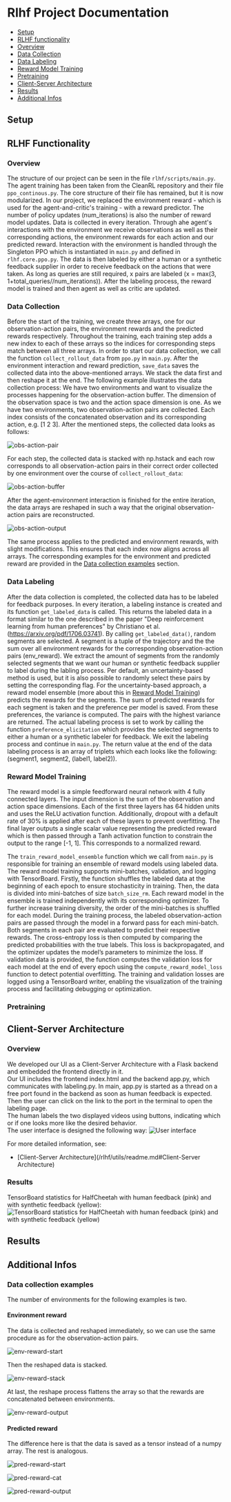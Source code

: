 # Rlhf Project Documentation

- [Setup](#setup)
- [RLHF functionality](#rlhf-functionality)
- [Overview](#overview)
- [Data Collection](#data-collection)
- [Data Labeling](#data-labeling)
- [Reward Model Training](#reward-model-training)
- [Pretraining](#pretraining)
- [Client-Server Architecture](#client-server-architecture)
- [Results](#results)
- [Additional Infos](#additional-infos)


## Setup

## RLHF Functionality

### Overview

The structure of our project can be seen in the file `rlhf/scripts/main.py`. The agent training has been taken from the CleanRL repository and their file `ppo_continous.py`. The core structure of their file has remained, but it is now modularized. In our project, we replaced the environment reward - which is used for the agent-and-critic's training - with a reward predictor.
The number of policy updates (num_iterations) is also the number of reward model updates. Data is collected in every iteration. Through ahe agent's interactions with the environment we receive observations as well as their corresponding actions, the environment rewards for each action and our predicted reward. Interaction with the environment is handled through the Singleton PPO which is instantiated in `main.py` and defined in `rlhf.core.ppo.py`.
The data is then labeled by either a human or a synthetic feedback supplier in order to receive feedback on the actions that were taken. As long as queries are still required, x pairs are labeled (x = max(3, 1+total_queries//num_iterations)). After the labeling process, the reward model is trained and then agent as well as critic are updated.


### Data Collection

Before the start of the training, we create three arrays, one for our observation-action pairs, the environment rewards and the predicted rewards respectively. Throughout the training, each training step adds a new index to each of these arrays so the indices for corresponding steps match between all three arrays. 
In order to start our data collection, we call the function `collect_rollout_data` from `ppo.py` in `main.py`.
After the environment interaction and reward prediction, `save_data` saves the collected data into the above-mentioned arrays.
We stack the data first and then reshape it at the end. The following example illustrates the data collection process: We have two environments and want to visualize the processes happening for the observation-action buffer. The dimension of the observation space is two and the action space dimension is one.
As we have two environments, two observation-action pairs are collected. Each index consists of the concatenated observation and its corresponding action, e.g. [1 2 3]. After the mentioned steps, the collected data looks as follows:

![obs-action-pair](/readme_images/obs_action/pairs_start.png)

For each step, the collected data is stacked with np.hstack and each row corresponds to all observation-action pairs in their correct order collected by one environment over the course of `collect_rollout_data`:

![obs-action-buffer](/readme_images/obs_action/pairs_stack.png)

After the agent-environment interaction is finished for the entire iteration, the data arrays are reshaped in such a way that the original observation-action pairs are reconstructed.

![obs-action-output](/readme_images/obs_action/pairs_output.png)

The same process applies to the predicted and environment rewards, with slight modifications. This ensures that each index now aligns across all arrays. The corresponding examples for the environment and predicted reward are provided in the [Data collection examples](#data-collection-examples) section.


### Data Labeling

After the data collection is completed, the collected data has to be labeled for feedback purposes. 
In every iteration, a labeling instance is created and its function `get_labeled_data` is called. This returns the labeled data in a format similar to the one described in the paper "Deep reinforcement learning from human preferences" by Christiano et al. (https://arxiv.org/pdf/1706.03741).
By calling `get_labeled_data()`, random segments are selected. A segment is a tuple of the trajectory and the the sum over all environment rewards for the corresponding observation-action pairs (env_reward).
We extract the amount of segments from the randomly selected segments that we want our human or synthetic feedback supplier to label during the labling process. Per default, an uncertainty-based method is used, but it is also possible to randomly select these pairs by setting the corresponding flag.
For the uncertainty-based approach, a reward model ensemble (more about this in [Reward Model Training](#reward-model-training)) predicts the rewards for the segments. The sum of predicted rewards for each segment is taken and the preference per model is saved. From these preferences, the variance is computed. The pairs with the highest variance are returned. 
The actual labeling process is set to work by calling the function `preference_elicitation` which provides the selected segments to either a human or a synthetic labeler for feedback.
We exit the labeling process and continue in `main.py`.
The return value at the end of the data labeling process is an array of triplets which each looks like the following: (segment1, segment2, (label1, label2)).


### Reward Model Training

The reward model is a simple feedforward neural network with 4 fully connected layers. The input dimension is the sum of the observation and action space dimensions. Each of the first three layers has 64 hidden units and uses the ReLU activation function. Additionally, dropout with a default rate of 30% is applied after each of these layers to prevent overfitting. The final layer outputs a single scalar value representing the predicted reward which is then passed through a Tanh activation function to constrain the output to the range [-1, 1]. This corresponds to a normalized reward.

The `train_reward_model_ensemble` function which we call from `main.py` is responsible for training an ensemble of reward models using labeled data. The reward model training supports mini-batches, validation, and logging with TensorBoard. Firstly, the function shuffles the labeled data at the beginning of each epoch to ensure stochasticity in training. Then, the data is divided into mini-batches of size `batch_size_rm`. Each reward model in the ensemble is trained independently with its corresponding optimizer. To further increase training diversity, the order of the mini-batches is shuffled for each model. During the training process, the labeled observation-action pairs are passed through the model in a forward pass for each mini-batch. Both segments in each pair are evaluated to predict their respective rewards. The cross-entropy loss is then computed by comparing the predicted probabilities with the true labels. This loss is backpropagated, and the optimizer updates the model’s parameters to minimize the loss.
If validation data is provided, the function computes the validation loss for each model at the end of every epoch using the `compute_reward_model_loss` function to detect potential overfitting. The training and validation losses are logged using a TensorBoard writer, enabling the visualization of the training process and facilitating debugging or optimization.


### Pretraining

## Client-Server Architecture
### Overview
We developed our UI as a Client-Server Architecture with a Flask backend and embedded the frontend directly in it. <br>
Our UI includes the frontend index.html and the backend app.py, which communicates with labeling.py. In main, app.py is started as a thread on a free port found in the backend as soon as human feedback is expected. Then the user can click on the link to the port in the terminal to open the labeling page. <br>
The human labels the two displayed videos using buttons, indicating which or if one looks more like the desired behavior. <br>
The user interface is designed the following way:
![User interface](/readme_images/UI.png)

For more detailed information, see: 
- [Client-Server Architecture](/rlhf/utils/readme.md#Client-Server Architecture)

### Results
TensorBoard statistics for HalfCheetah with human feedback (pink) and with synthetic feedback (yellow):
![TensorBoard statistics for HalfCheetah with human feedback (pink) and with synthetic feedback (yellow)](/readme_images/Result.png)


## Results


## Additional Infos
### Data collection examples
The number of environments for the following examples is two.
#### Environment reward
The data is collected and reshaped immediately, so we can use the same procedure as for the observation-action pairs.

![env-reward-start](/readme_images/env_reward/env_start.png)

Then the reshaped data is stacked.

![env-reward-stack](/readme_images/env_reward/env_stack.png)

At last, the reshape process flattens the array so that the rewards are concatenated between environments.

![env-reward-output](/readme_images/env_reward/env_output.png)

#### Predicted reward
The difference here is that the data is saved as a tensor instead of a numpy array. The rest is analogous.

![pred-reward-start](/readme_images/pred_reward/pred_start.png)

![pred-reward-cat](/readme_images/pred_reward/pred_cat.png)

![pred-reward-output](/readme_images/pred_reward/pred_output.png)

